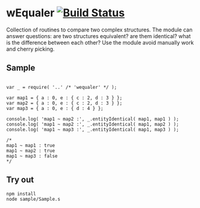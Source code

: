 
# wEqualer [![Build Status](https://travis-ci.org/Wandalen/wEqualer.svg?branch=master)](https://travis-ci.org/Wandalen/wEqualer)

Collection of routines to compare two complex structures. The module can answer questions: are two structures equivalent? are them identical? what is the difference between each other? Use the module avoid manually work and cherry picking.

## Sample
```

var _ = require( '..' /* 'wequaler' */ );

var map1 = { a : 0, e : { c : 2, d : 3 } };
var map2 = { a : 0, e : { c : 2, d : 3 } };
var map3 = { a : 0, e : { d : 4 } };

console.log( 'map1 ~ map2 :', _.entityIdentical( map1, map1 ) );
console.log( 'map1 ~ map2 :', _.entityIdentical( map1, map2 ) );
console.log( 'map1 ~ map3 :', _.entityIdentical( map1, map3 ) );

/*
map1 ~ map1 : true
map1 ~ map2 : true
map1 ~ map3 : false
*/

```

## Try out
```
npm install
node sample/Sample.s
```
